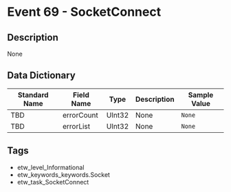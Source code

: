 # Event 69 - SocketConnect

## Description
None

## Data Dictionary
|Standard Name|Field Name|Type|Description|Sample Value|
|---|---|---|---|---|
|TBD|errorCount|UInt32|None|`None`|
|TBD|errorList|UInt32|None|`None`|

## Tags
* etw_level_Informational
* etw_keywords_keywords.Socket
* etw_task_SocketConnect